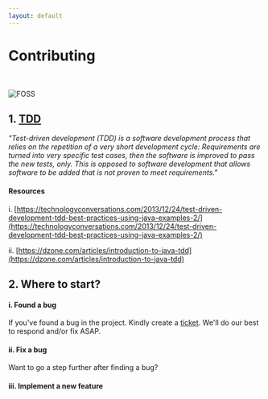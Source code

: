 ```yaml
--- 
layout: default
---  
```


# Contributing
<p>&nbsp;</p>

![FOSS](https://github.com/malike/malike.github.io/blob/master/images/foss.jpg?raw=true)

## 1. [TDD](https://en.wikipedia.org/wiki/Test-driven_development)

_"Test-driven development (TDD) is a software development process that relies on the repetition of a very short development cycle: Requirements are turned into very specific test cases, then the software is improved to pass the new tests, only. This is opposed to software development that allows software to be added that is not proven to meet requirements."_

#### Resources

i. [https://technologyconversations.com/2013/12/24/test-driven-development-tdd-best-practices-using-java-examples-2/](https://technologyconversations.com/2013/12/24/test-driven-development-tdd-best-practices-using-java-examples-2/)

ii. [https://dzone.com/articles/introduction-to-java-tdd](https://dzone.com/articles/introduction-to-java-tdd)


## 2. Where to start?

#### i. Found a bug

If you've found a bug in the project. Kindly create a [ticket](). We'll do our best to respond and/or fix ASAP.

#### ii. Fix a bug

Want to go a step further after finding a bug?

#### iii. Implement a new feature







<p>&nbsp;</p>
<p>&nbsp;</p>
